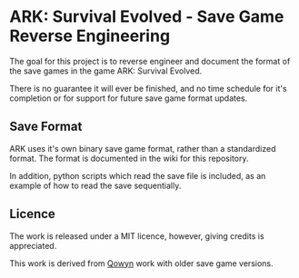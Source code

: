 # ARK: Survival Evolved - Save Game Reverse Engineering

The goal for this project is to reverse engineer and document the format of the save games in the game ARK: Survival Evolved.

There is no guarantee it will ever be finished, and no time schedule for it's completion or for support for future save game format updates.

## Save Format

ARK uses it's own binary save game format, rather than a standardized format. The format is documented in the wiki for this repository.

In addition, python scripts which read the save file is included, as an example of how to read the save sequentially.

## Licence

The work is released under a MIT licence, however, giving credits is appreciated.

This work is derived from [Qowyn](https://github.com/Qowyn/ark-savegame-toolkit) work with older save game versions.
